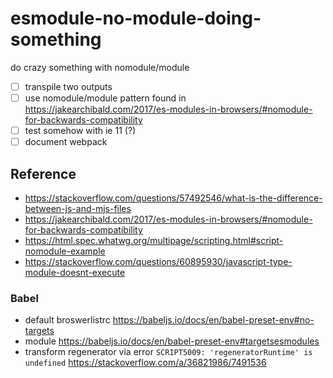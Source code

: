 # esmodule-no-module-doing-something

do crazy something with nomodule/module

- [ ] transpile two outputs
- [ ] use nomodule/module pattern found in https://jakearchibald.com/2017/es-modules-in-browsers/#nomodule-for-backwards-compatibility
- [ ] test somehow with ie 11 (?)
- [ ] document webpack

## Reference

- https://stackoverflow.com/questions/57492546/what-is-the-difference-between-js-and-mjs-files
- https://jakearchibald.com/2017/es-modules-in-browsers/#nomodule-for-backwards-compatibility
- https://html.spec.whatwg.org/multipage/scripting.html#script-nomodule-example
- https://stackoverflow.com/questions/60895930/javascript-type-module-doesnt-execute

### Babel

- default broswerlistrc https://babeljs.io/docs/en/babel-preset-env#no-targets
- module https://babeljs.io/docs/en/babel-preset-env#targetsesmodules
- transform regenerator via error `SCRIPT5009: 'regeneratorRuntime' is undefined` https://stackoverflow.com/a/36821986/7491536
